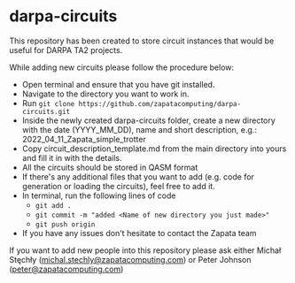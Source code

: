 # darpa-circuits

This repository has been created to store circuit instances that would be useful for DARPA TA2 projects.

While adding new circuits please follow the procedure below:

- Open terminal and ensure that you have git installed. 
- Navigate to the directory you want to work in.
- Run `git clone https://github.com/zapatacomputing/darpa-circuits.git`
- Inside the newly created darpa-circuits folder, create a new directory with the date (YYYY_MM_DD), name and short description, e.g.: 2022_04_11_Zapata_simple_trotter
- Copy circuit_description_template.md from the main directory into yours and fill it in with the details.
- All the circuits should be stored in QASM format
- If there's any additional files that you want to add (e.g. code for generation or loading the circuits), feel free to add it. 
- In terminal, run the following lines of code
  - `git add .`
  - `git commit -m "added <Name of new directory you just made>"`
  - `git push origin`
- If you have any issues don't hesitate to contact the Zapata team

If you want to add new people into this repository please ask either Michał Stęchły (michal.stechly@zapatacomputing.com) or Peter Johnson (peter@zapatacomputing.com)

